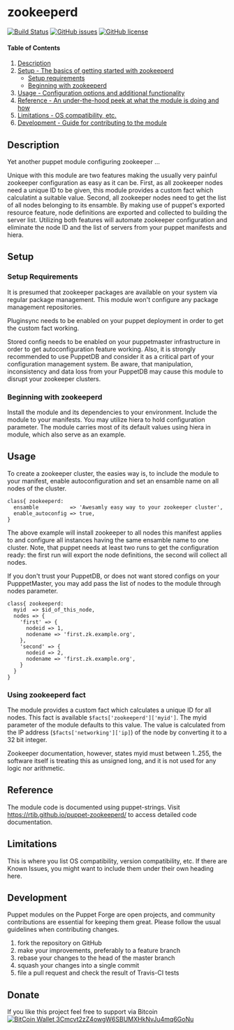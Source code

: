 
# zookeeperd
[![Build Status](https://travis-ci.org/rtib/puppet-zookeeperd.svg?branch=master)](https://travis-ci.org/rtib/puppet-zookeeperd)
[![GitHub issues](https://img.shields.io/github/issues/rtib/puppet-zookeeperd.svg)](https://github.com/rtib/puppet-zookeeperd/issues)
[![GitHub license](https://img.shields.io/badge/license-Apache%202-blue.svg)](https://raw.githubusercontent.com/rtib/puppet-zookeeperd/master/LICENSE)

#### Table of Contents

1. [Description](#description)
2. [Setup - The basics of getting started with zookeeperd](#setup)
    * [Setup requirements](#setup-requirements)
    * [Beginning with zookeeperd](#beginning-with-zookeeperd)
3. [Usage - Configuration options and additional functionality](#usage)
4. [Reference - An under-the-hood peek at what the module is doing and how](#reference)
5. [Limitations - OS compatibility, etc.](#limitations)
6. [Development - Guide for contributing to the module](#development)

## Description

Yet another puppet module configuring zookeeper ...

Unique with this module are two features making the usually very painful zookeeper configuration as easy as it can be. First, as all zookeeper nodes need a unique ID to be given, this module provides a custom fact which calculatint a suitable value. Second, all zookeeper nodes need to get the list of all nodes belonging to its ensamble. By making use of puppet's exported resource feature, node definitions are exported and collected to building the server list. Utilizing both features will automate zookeeper configuration and eliminate the node ID and the list of servers from your puppet manifests and hiera.

## Setup

### Setup Requirements

It is presumed that zookeeper packages are available on your system via regular package management. This module won't configure any package management repositories.

Pluginsync needs to be enabled on your puppet deployment in order to get the custom fact working.

Stored config needs to be enabled on your puppetmaster infrastructure in order to get autoconfiguration feature working. Also, it is strongly recommended to use PuppetDB and consider it as a critical part of your configuration management system. Be aware, that manipulation, inconsistency and data loss from your PuppetDB may cause this module to disrupt your zookeeper clusters.

### Beginning with zookeeperd  

Install the module and its dependencies to your environment. Include the module to your manifests. You may utilize hiera to hold configuration parameter. The module carries most of its default values using hiera in module, which also serve as an example.

## Usage

To create a zookeeper cluster, the easies way is, to include the module to your manifest, enable autoconfiguration and set an ensamble name  on all nodes of the cluster.

```puppet
class{ zookeeperd:
  ensamble          => 'Awesamly easy way to your zookeeper cluster',
  enable_autoconfig => true,
}
````

The above example will install zookeeper to all nodes this manifest applies to and configure all instances having the same ensamble name to one cluster. Note, that puppet needs at least two runs to get the configuration ready: the first run will export the node definitions, the second will collect all nodes.

If you don't trust your PuppetDB, or does not want stored configs on your PupppetMaster, you may add pass the list of nodes to the module through nodes parameter.

```puppet
class{ zookeeperd:
  myid  => $id_of_this_node,
  nodes => {
    'first' => {
      nodeid => 1,
      nodename => 'first.zk.example.org',
    },
    'second' => {
      nodeid => 2,
      nodename => 'first.zk.example.org',
    }
  }
}
````

### Using zookeeperd fact
The module provides a custom fact which calculates a unique ID for all nodes. This fact is available ```$facts['zookeeperd']['myid']```. The myid parameter of the module defaults to this value. The value is calculated from the IP address (```$facts['networking']['ip]```) of the node by converting it to a 32 bit integer.

Zookeeper documentation, however, states myid must between 1..255, the software itself is treating this as unsigned long, and it is not used for any logic nor arithmetic.

## Reference

The module code is documented using puppet-strings. Visit https://rtib.github.io/puppet-zookeeperd/ to access detailed code documentation.

## Limitations

This is where you list OS compatibility, version compatibility, etc. If there are Known Issues, you might want to include them under their own heading here.

## Development

Puppet modules on the Puppet Forge are open projects, and community contributions are essential for keeping them great. Please follow the usual guidelines when contributing changes.
1. fork the repository on GitHub
1. make your improvements, preferably to a feature branch
1. rebase your changes to the head of the master branch
1. squash your changes into a single commit
1. file a pull request and check the result of Travis-CI tests

## Donate

If you like this project feel free to support via Bitcoin
[![BitCoin Wallet 3Cmcvt2zZ4owgW6SBUMXHkNvJu4mq6GoNu ](https://github.com/rtib/puppet-zookeeperd/raw/master/donate.png)](bitcoin:3Cmcvt2zZ4owgW6SBUMXHkNvJu4mq6GoNu?label=donate%3A%20PuppetForge%20trepasi%20zookeeperd)

